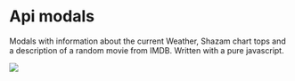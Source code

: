 # Api modals

Modals with information about the current Weather, Shazam chart tops and a description of a random movie from IMDB. Written with a pure javascript.

<img src="https://i.imgur.com/JTmnOBS.png">
